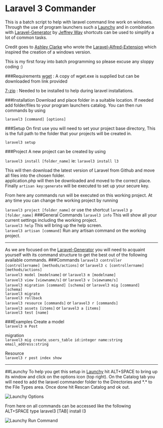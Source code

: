 Laravel 3 Commander
===================

This is a batch script to help with laravel command line work on windows. 
Through the use of program launchers such a [Launchy](http://www.launchy.net/) and in combination with [Laravel-Generator](https://github.com/jeffreyway/laravel-generator) by [Jeffrey Way](https://twitter.com/jeffrey_way) shortcuts can be used to simplify a lot of common tasks.

Credit goes to [Ashley Clarke](https://github.com/clarkeash) who wrote the [Laravel-Alfred-Extension](https://github.com/clarkeash/Laravel-Alfred-Extension) which inspired the creation of a windows version.

This is my first foray into batch programming so please excuse any sloppy coding :)

###Requirements
[wget](http://users.ugent.be/~bpuype/wget/) : A copy of wget.exe is supplied but can be downloaded from link provided

[7-zip](http://www.7-zip.org/) : Needed to be installed to help during laravel installations.


###Installation
Download and place folder in a suitable location.
If needed add folder/files to your program launchers catalog.
You can then run commands by using

```laravel3 [command] [options]```

###Setup
On first use you will need to set your project base directory, This is the full path to the folder that your projects will be created in.

```laravel3 setup```

###Project
A new project can be created by using

```laravel3 install [folder_name]```  ie: ```laravel3 install l3```

This will then download the latest version of Laravel from Github and move all files into the chosen folder.<br>
application.php will then be downloaded and moved to the correct place.
Finally ```artisan key:generate``` will be executed to set up your secure key.

From here any commands run will be executed on this working project.
At any time you can change the working project by running

```laravel3 project [folder_name]``` or use the shortcut ```laravel3 p [folder_name]```
###General Commands
```laravel3 info``` This will show all your current settings including the working project.<br>
```laravel3 help``` This will bring up the help screen.<br>
```laravel3 artisan [command]``` Run any artisan command on the working project.<br>
***
As we are focused on the [Laravel-Generator](https://github.com/jeffreyway/laravel-generator) you will need to acquaint yourself with its command structure to get the best out of the following available commands.
###Commands
```laravel3 controller [controllername] [methods/actions]``` or ```laravel3 c [controllername] [methods/actions]```<br>
```laravel3 model [modelname]``` or ```laravel3 m [modelname]```<br>
```laravel3 view [viewname/s]``` or ```laravel3 v [viewname/s]```<br>
```laravel3 migration [command] [schema]``` or ```laravel3 mig [command] [schema]```<br>
```laravel3 migrate```<br>
```laravel3 rollback```<br>
```laravel3 resource [commands]``` or ```laravel3 r [commands]```<br>
```laravel3 assets [items]``` or ```laravel3 a [items]```<br>
```laravel3 test [name]```
 
###Examples
Create a model<br>
```laravel3 m Post```

migration<br>
```laravel3 mig create_users_table id:integer name:string email_address:string```

Resource<br>
```laravel3 r post index show```
***
##Launchy
To help you get this setup in [Launchy](http://www.launchy.net/) hit ALT+SPACE to bring up its window and click on the options icon (top right). On the Catalog tab you will need to add the laravel commander folder to the Directories and \*.\* to the File Types area. Once done hit Rescan Catalog and ok out.

![Launchy Options](https://dl.dropboxusercontent.com/s/gqhgevdncdt1d4s/launchy1ss.png "Launchy Options")

From here on all commands can be accessed like the following<br>
ALT+SPACE type laravel3 [TAB] install l3

![Launchy Run Command](https://dl.dropboxusercontent.com/s/rnsmhb12faj1tl0/launchy2ss.png "Launchy Run Command")
 